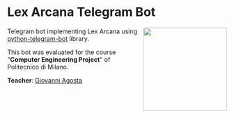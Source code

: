 # Lex Arcana Telegram Bot

<img src="https://res.cloudinary.com/s0nn1/image/upload/v1630483709/photo_2021-07-22_14-08-34_nnizhb.jpg" width=192 height=192 align="right"/>

Telegram bot implementing Lex Arcana using [python-telegram-bot](https://github.com/python-telegram-bot/python-telegram-bot) library.

This bot was evaluated for the course "**Computer Engineering Project**" of Politecnico di Milano.

**Teacher**: [Giovanni Agosta](https://github.com/agosta)